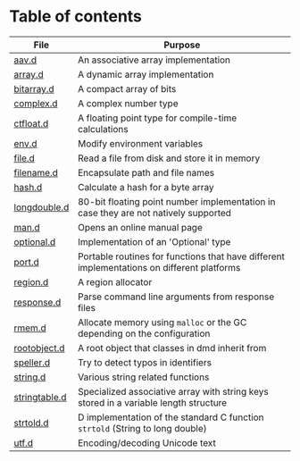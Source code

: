 # Table of contents

| File                                                                                 | Purpose                                                                                    |
|--------------------------------------------------------------------------------------|--------------------------------------------------------------------------------------------|
| [aav.d](https://github.com/dlang/dmd/blob/master/compiler/src/dmd/root/aav.d)                 | An associative array implementation                                                        |
| [array.d](https://github.com/dlang/dmd/blob/master/compiler/src/dmd/root/array.d)             | A dynamic array implementation                                                             |
| [bitarray.d](https://github.com/dlang/dmd/blob/master/compiler/src/dmd/root/bitarray.d)       | A compact array of bits                                                                    |
| [complex.d](https://github.com/dlang/dmd/blob/master/compiler/src/dmd/root/complex.d)         | A complex number type                                                                      |
| [ctfloat.d](https://github.com/dlang/dmd/blob/master/compiler/src/dmd/root/ctfloat.d)         | A floating point type for compile-time calculations                                        |
| [env.d](https://github.com/dlang/dmd/blob/master/compiler/src/dmd/root/env.d)                 | Modify environment variables                                                               |
| [file.d](https://github.com/dlang/dmd/blob/master/compiler/src/dmd/root/file.d)               | Read a file from disk and store it in memory                                               |
| [filename.d](https://github.com/dlang/dmd/blob/master/compiler/src/dmd/root/filename.d)       | Encapsulate path and file names                                                            |
| [hash.d](https://github.com/dlang/dmd/blob/master/compiler/src/dmd/root/hash.d)               | Calculate a hash for a byte array                                                          |
| [longdouble.d](https://github.com/dlang/dmd/blob/master/compiler/src/dmd/root/longdouble.d)   | 80-bit floating point number implementation in case they are not natively supported        |
| [man.d](https://github.com/dlang/dmd/blob/master/compiler/src/dmd/root/man.d)                 | Opens an online manual page                                                                |
| [optional.d](https://github.com/dlang/dmd/blob/master/compiler/src/dmd/root/optional.d)       | Implementation of an 'Optional' type                                                       |
| [port.d](https://github.com/dlang/dmd/blob/master/compiler/src/dmd/root/port.d)               | Portable routines for functions that have different implementations on different platforms |
| [region.d](https://github.com/dlang/dmd/blob/master/compiler/src/dmd/root/region.d)           | A region allocator                                                                         |
| [response.d](https://github.com/dlang/dmd/blob/master/compiler/src/dmd/root/response.d)       | Parse command line arguments from response files                                           |
| [rmem.d](https://github.com/dlang/dmd/blob/master/compiler/src/dmd/root/rmem.d)               | Allocate memory using `malloc` or the GC depending on the configuration                    |
| [rootobject.d](https://github.com/dlang/dmd/blob/master/compiler/src/dmd/root/rootobject.d)   | A root object that classes in dmd inherit from                                             |
| [speller.d](https://github.com/dlang/dmd/blob/master/compiler/src/dmd/root/speller.d)         | Try to detect typos in identifiers                                                         |
| [string.d](https://github.com/dlang/dmd/blob/master/compiler/src/dmd/root/string.d)           | Various string related functions                                                           |
| [stringtable.d](https://github.com/dlang/dmd/blob/master/compiler/src/dmd/root/stringtable.d) | Specialized associative array with string keys stored in a variable length structure       |
| [strtold.d](https://github.com/dlang/dmd/blob/master/compiler/src/dmd/root/strtold.d)         | D implementation of the standard C function `strtold` (String to long double)              |
| [utf.d](https://github.com/dlang/dmd/blob/master/compiler/src/dmd/root/utf.d)                 | Encoding/decoding Unicode text                                                             |
